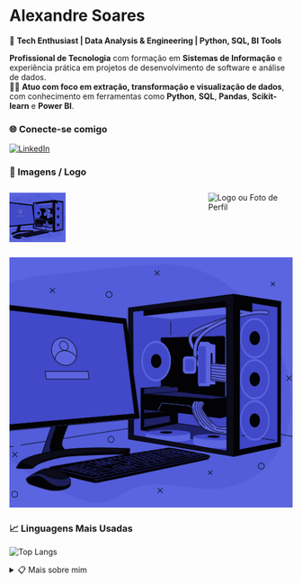 # Alexandre Soares

🚀 **Tech Enthusiast | Data Analysis & Engineering | Python, SQL, BI Tools**

**Profissional de Tecnologia** com formação em **Sistemas de Informação** e experiência prática em projetos de desenvolvimento de software e análise de dados.  
👨‍💻 **Atuo com foco em extração, transformação e visualização de dados**, com conhecimento em ferramentas como **Python**, **SQL**, **Pandas**, **Scikit-learn** e **Power BI**.

### 🌐 Conecte-se comigo

[![LinkedIn](https://img.shields.io/badge/-LinkedIn-006400?style=for-the-badge&logo=linkedin&logoColor=white)](https://www.linkedin.com/in/alexandrexsoares/)


### 📸 Imagens / Logo

<!-- Imagem posicionada no topo direito -->
<img src="https://github.com/alexandrexsoares/.img/pc.png" alt="Logo ou Foto de Perfil" width="150" align="right" style="margin-top: 10px; margin-bottom: 10px;">
<img src=".img/pc.jpg" alt="Logo ou Foto de Perfil" width="100" style="margin-top: 10px; margin-bottom: 10px;">

![Logo ou Foto de Perfil](.img/pc.jpg)  

### 📈 Linguagens Mais Usadas

![Top Langs](https://github-readme-stats-git-masterrstaa-rickstaa.vercel.app/api/top-langs/?username=alexandrexsoares&line_height=10&card_width=290&layout=compact&hide_title=false&count_private=true&langs_count=5&show_icons=true&title_color=006400&hide=html,css,scss&bg_color=000&text_color=FFF&border_radius=3&border_color=004d00&count_private=true)

<details align="left">
  <summary>📋 Mais sobre mim</summary> 

  - **Formação**: Sistemas de Informação.<br>
  - **Especialidades**: Desenvolvimento de Software, **Análise de Dados**, **Extração, Transformação e Visualização de Dados**.<br>
  - **Ferramentas e Bibliotecas**: **Python**, **SQL**, **Pandas**, **Scikit-learn**, **Power BI**.<br>
  - **Interesses**: Cientista de Dados, Análise de Dados, Inteligência Artificial e Automação.

</details>
